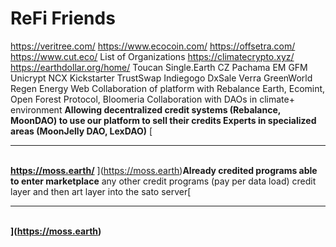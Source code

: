 # ReFi Friends

https://veritree.com/ https://www.ecocoin.com/ https://offsetra.com/ https://www.cut.eco/ List of Organizations https://climatecrypto.xyz/ https://earthdollar.org/home/ Toucan Single.Earth CZ Pachama EM GFM Unicrypt NCX Kickstarter TrustSwap Indiegogo DxSale Verra GreenWorld Regen Energy Web Collaboration of platform with Rebalance Earth, Ecomint, Open Forest Protocol, Bloomeria Collaboration with DAOs in climate+ environment **Allowing decentralized credit systems (Rebalance, MoonDAO) to use our platform to sell their credits Experts in specialized areas (MoonJelly DAO, LexDAO)** [****\
**https://moss.earth/**  ](https://moss.earth)**Already credited programs able to enter marketplace** any other credit programs (pay per data load) credit layer and then art layer into the sato server[****\
****](https://moss.earth)****
